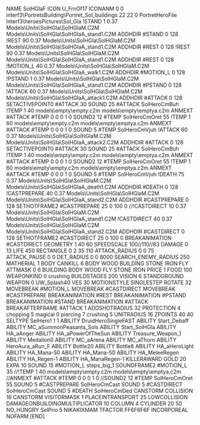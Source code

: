 NAME SolHGlaF
ICON U_FrnOf17
ICONANM 0 0 interf3\PortretsBuilding\Portret_Sol_buildings 22 22 0
PortretHeroFile Interf3\heroesPictures\Sol_Gla
!STAND          1 0.37 Models\Units\SolHGla\SolHGlaM.C2M Models\Units\SolHGla\SolHGlaA_stand1.C2M
ADDHDIR #STAND 0 128
!REST          90 0.37 Models\Units\SolHGla\SolHGlaM.C2M Models\Units\SolHGla\SolHGlaA_stand1.C2M
ADDHDIR #REST 0 128
!REST          90 0.37 Models\Units\SolHGla\SolHGlaM.C2M Models\Units\SolHGla\SolHGlaA_stand1.C2M
ADDHDIR #REST 0 128
!MOTION_L      40 0.37 Models\Units\SolHGla\SolHGlaM.C2M Models\Units\SolHGla\SolHGlaA_walk1.C2M
ADDHDIR #MOTION_L 0 128 
!PSTAND        1  0.37 Models\Units\SolHGla\SolHGlaM.C2M Models\Units\SolHGla\SolHGlaA_stand1.C2M
ADDHDIR #PSTAND 0 128 
!ATTACK        60 0.37 Models\Units\SolHGla\SolHGlaM.C2M Models\Units\SolHGla\SolHGlaA_attack1.C2M
ADDHDIR #ATTACK 0 128
SETACTIVEPOINT0 #ATTACK 30
SOUND 25 #ATTACK SolHeroCmBuh
!TEMP  1 40 models\empty\empty.c2m models\empty\emptya.c2m
ANMEXT #ATTACK #TEMP 0 0 0 1 0
SOUND2 12 #TEMP SolHeroCmOret 55
!TEMP  1 60 models\empty\empty.c2m models\empty\emptya.c2m
ANMEXT #ATTACK #TEMP 0 0 0 1 0
SOUND 5 #TEMP SolHeroCmVjuh
!ATTACK        60 0.37 Models\Units\SolHGla\SolHGlaM.C2M Models\Units\SolHGla\SolHGlaA_attack2.C2M
ADDHDIR #ATTACK 0 128
SETACTIVEPOINT0 #ATTACK 30
SOUND 25 #ATTACK SolHeroCmBuh
!TEMP  1 40 models\empty\empty.c2m models\empty\emptya.c2m
ANMEXT #ATTACK #TEMP 0 0 0 1 0
SOUND2 12 #TEMP SolHeroCmOret 55
!TEMP  1 60 models\empty\empty.c2m models\empty\emptya.c2m
ANMEXT #ATTACK #TEMP 0 0 0 1 0
SOUND 5 #TEMP SolHeroCmVjuh
!DEATH         75 0.37 Models\Units\SolHGla\SolHGlaM.C2M Models\Units\SolHGla\SolHGlaA_death1.C2M
ADDHDIR #DEATH 0 128
!CASTPREPARE   40 0.37 Models\Units\SolHGla\SolHGlaM.C2M Models\Units\SolHGla\SolHGlaA_stand2.C2M
ADDHDIR #CASTPREPARE 0 128
SETHOTFRAME2 #CASTPREPARE 25 0 100 0
//!CASTDIRECT    10 0.37 Models\Units\SolHGla\SolHGlaM.C2M Models\Units\SolHGla\SolHGlaA_stand1.C2M
!CASTDIRECT   40 0.37 Models\Units\SolHGla\SolHGlaM.C2M Models\Units\SolHGla\SolHGlaA_stand2.C2M
ADDHDIR #CASTDIRECT 0 128
SETHOTFRAME2 #CASTDIRECT 25 0 100 0
BREAKANIMATION #CASTDIRECT
GEOMETRY 1 40 60
SPEEDSCALE 100//110//83
DAMAGE   0 13
LIFE     450
RECTANGLE 0 2 35 110
ATTACK_RADIUS 0 0 75
ATTACK_PAUSE 0 0
DET_RADIUS 0 0 8000
SEARCH_ENEMY_RADIUS 250
MATHERIAL 1 BODY
CANKILL 6 BODY WOOD BUILDING STONE IRON FLY
ATTMASK 0 6 BUILDING BODY WOOD FLY STONE IRON
PRICE 1 FOOD 100
WEAPONKIND 0 crushing
BUILDSTAGES 200
VISION 6
STANDGROUND
WEAPON 0 UW_Splash40
VES 30
MOTIONSTYLE SINGLESTEP
ROTATE 32
MOVEBREAK #MOTION_L
MOVEBREAK #CASTDIRECT
MOVEBREAK #CASTPREPARE
BREAKANIMATION #REST
BREAKANIMATION #PSTAND
BREAKANIMATION #STAND
BREAKANIMATION #ATTACK
BREAKAFTERFRAME #ATTACK 1
ADDSHOTRADIUS 32
PROTECTION 4 chopping 5 magical 0 piercing 7 crushing 5
UNITRADIUS 16
ZPOINTS 40 40
SELTYPE SelHero1 1 1
ABILITY DruidHeroSingleFAST
ABILITY Start_Debaff
ABILITY MC_aSummonPeasants_Sols
ABILITY Start_SolHGla
ABILITY HA_aAnger
ABILITY HA_aPowerOfTheSun
ABILITY Treasure_Weapon_1
ABILITY Medalion0
ABILITY MC_aArena
ABILITY MC_aThorn
ABILITY HeroAura_aRun_F
ABILITY Bottle20
ABILITY Bottle8
ABILITY HA_aHeroLight
ABILITY HA_Mana-50
ABILITY HA_Mana-50
ABILITY HA_MeleeRegen
ABILITY HA_Regen-1
ABILITY HA_ManaRegen-1
KILLERAWARD             GOLD 20
EXPA 10
SOUND 15 #MOTION_L steps_big_1
SOUNDFRAME2 #MOTION_L 35
//!TEMP  1 40 models\empty\empty.c2m models\empty\emptya.c2m
//ANMEXT #ATTACK #TEMP 0 0 0 1 0
//SOUND2 12 #TEMP SolHeroCmOret 55
SOUND 5 #CASTPREPARE SolHeroCmCast
SOUND 5 #CASTDIRECT SolHeroCmCast
SOUND 5 #DEATH SolHeroCmDed
CANSTORM
COLLISION 16
CANSTORM
VISITORMASK 1
PLACEINTRANSPORT 25
LOWCOLLISION
DAMAGEONBUILDINGMULTIPLICATOR 10
COLUMN 4
CYLINDER 20 50
NO_HUNGRY
SelPrio 5
NIKAKIXMAM
TFACTOR FF6F6F6F
INCORPOREAL
NOFARM
[END]